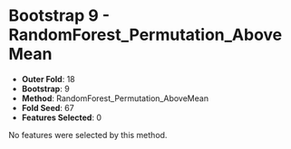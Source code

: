 # Bootstrap 9 - RandomForest_Permutation_AboveMean

- **Outer Fold**: 18
- **Bootstrap**: 9
- **Method**: RandomForest_Permutation_AboveMean
- **Fold Seed**: 67
- **Features Selected**: 0

No features were selected by this method.
